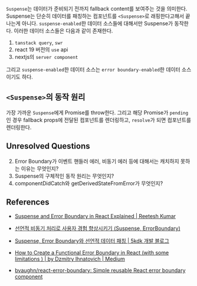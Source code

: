 `Suspense`는 데이터가 준비되기 전까지 fallback content를 보여주는 것을 의미한다. Suspense는 단순히 데이터를 패칭하는 컴포넌트를 `<Suspense>`로 래핑한다고해서 끝나는게 아니다. `suspense-enabled`한 데이터 소스들에 대해서만 Suspense가 동작한다. 이러한 데이터 소스들은 다음과 같이 존재한다.

1. `tanstack query`, `swr`
2. react 19 버전의 `use` api
3. nextjs의 `server component`

그리고 `suspense-enabled`한 데이터 소스는 `error boundary-enabled`한 데이터 소스이기도 하다.

## `<Suspense>`의 동작 원리

가장 가까운 `Suspense`에게 Promise를 throw한다. 그리고 해당 Promise가 `pending`인 경우 fallback props에 전달된 컴포넌트를 렌더링하고, `resolve`가 되면 컴포넌트를 렌더링한다.

## Unresolved Questions

2. Error Boundary가 이벤트 핸들러 에러, 비동기 에러 등에 대해서는 캐치하지 못하는 이유는 무엇인지?
3. Suspense의 구체적인 동작 원리는 무엇인지?
4. componentDidCatch와 getDerivedStateFromError가 무엇인지?

## References

- [Suspense and Error Boundary in React Explained | Reetesh Kumar](https://reetesh.in/blog/suspense-and-error-boundary-in-react-explained)

- [선언적 비동기 처리로 사용자 경험 향상시키기 (Suspense, ErrorBoundary)](https://enjoydev.life/blog/frontend/12-suspense-errorboundary)

- [Suspense, Error Boundary와 선언적 데이터 패칭 | 5kdk 개발 블로그](https://5kdk.github.io/blog/2023/10/18/suspense-for-data-fetching)

- [How to Create a Functional Error Boundary in React (with some limitations ) | by Dzmitry Ihnatovich | Medium](https://medium.com/@ignatovich.dm/how-to-create-a-functional-error-boundary-in-react-with-some-limitations-a0fd6a598d81)

- [bvaughn/react-error-boundary: Simple reusable React error boundary component](https://github.com/bvaughn/react-error-boundary)
